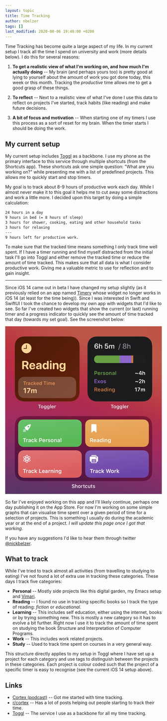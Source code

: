 ```yaml
---
layout: topic
title: Time Tracking
author: nbelzer
tags: []
last_modified: 2020-08-06 19:48:00 +0200
---
```


Time Tracking has become quite a large aspect of my life. In my current setup I track all the time I spend on university and work (more details below). I do this for several reasons:

1. **To get a realistic view of what I'm working on, and how much I'm actually doing** -- My brain (and perhaps yours too) is pretty good at lying to yourself about the amount of work you got done today, this week or this month. Tracking the _productive_ time allows me to get a good grasp of these things.

2. **To reflect** -- Next to a realistic view of what I've done I use this data to reflect on projects I've started, track habits (like reading) and make future decisions. 

3. **A bit of focus and motivation** -- When starting one of my timers I use this process as a sort of reset for my brain. When the timer starts I should be doing the work.


## My current setup

My current setup includes [Toggl](https://toggl.com) as a backbone. I use my phone as the primary interface to this service through  multiple shortcuts (from the Shortcuts app). These shortcuts ask one simple question: "What are you working on?" while presenting me with a list of predefined projects. This allows me to quickly start and stop timers.

My goal is to track about 8-9 hours of productive work each day. While I almost never make it to this goal it helps me to cut away some distractions and work a little more. I decided upon this target by doing a simple calculation:

```
24 hours in a day
9 hours in bed (= 8 hours of sleep)
3 hours for shower, cooking, eating and other household tasks
3 hours for relaxing
---
9 hours left for productive work.
```

To make sure that the tracked time means something I only track time well spent. If I have a timer running and find myself distracted from the initial task I'll go into Toggl and either remove the tracked time or reduce the amount of time tracked. This makes sure that all data is what I consider productive work. Giving me a valuable metric to use for reflection and to gain insight.

---

Since iOS 14 came out in beta I have changed my setup slightly (as it previously relied on an app named [Timery](https://timeryapp.com) whose widget no longer works in iOS 14 (at least for the time being)). Since I was interested in Swift and SwiftUI I took the chance to develop my own app with widgets that I'd like to see. So far I've created two widgets that show the current (or last) running timer and a progress indicator to quickly see the amount of time tracked that day (towards my set goal). See the screenshot below:

![My current iOS 14 Time tracking setup](/assets/img/time-tracking-setup-ios-14.jpg)

So far I've enjoyed working on this app and I'll likely continue, perhaps one day publishing it on the App Store. For now I'm working on some simple graphs that can visualise time spent over a given period of time for a selection of projects. This is something I usually do during the academic year or at the end of a project. _I will update this page once I got that working_.

If you have any suggestions I'd like to hear them through twitter [@nickbelzer](https://twitter.com/nickbelzer).

## What to track

While I've tried to track almost all activities (from travelling to studying to eating) I've not found a lot of extra use in tracking these categories. These days I track five categories:
- **Personal** -- Mostly side projects like this digital garden, my Emacs setup and [Vimari](https://github.com/televator-apps/vimari).
- **Reading** -- I found no use in tracking specific books so I track the type of reading: _fiction_ or _educational_.
- **Learning** -- This includes self education, either using the internet, books or by trying something new. This is mostly a new category so it has to evolve a bit further. Right now I use it to track the amount of time spent on studying the book Structure and Interpretation of Computer Programs.
- **Work** -- This includes work related projects. 
- **Study** -- Used to track time spent on courses in a very general way.

This structure directly applies to my setup in Toggl where I have set up a project for each category and use tags to distinguish between the projects in these categories. Each project is colour coded such that the project of a specific timer is easy to recognise (see the current iOS 14 setup above).


## Links

- [Cortex (podcast)](https://www.relay.fm/cortex) -- Got me started with time tracking.
- [r/cortex](https://reddit.com/r/cortex) -- Has a lot of posts helping out people starting to track their time.
- [Toggl](https://toggl.com/) -- The service I use as a backbone for all my time tracking.
